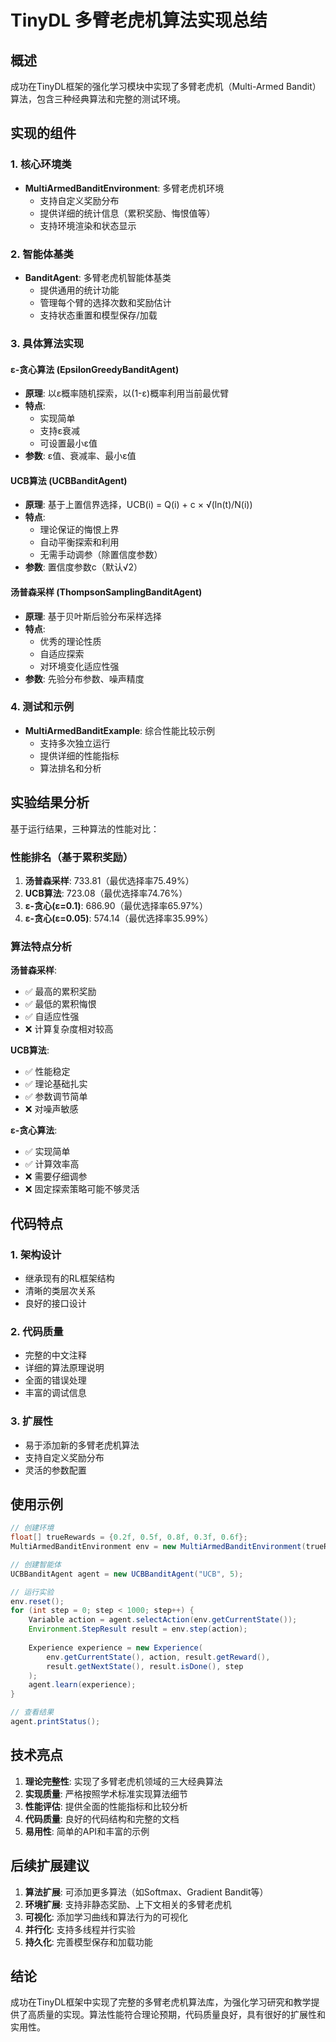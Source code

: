 # TinyDL 多臂老虎机算法实现总结

## 概述

成功在TinyDL框架的强化学习模块中实现了多臂老虎机（Multi-Armed Bandit）算法，包含三种经典算法和完整的测试环境。

## 实现的组件

### 1. 核心环境类
- **MultiArmedBanditEnvironment**: 多臂老虎机环境
  - 支持自定义奖励分布
  - 提供详细的统计信息（累积奖励、悔恨值等）
  - 支持环境渲染和状态显示

### 2. 智能体基类
- **BanditAgent**: 多臂老虎机智能体基类
  - 提供通用的统计功能
  - 管理每个臂的选择次数和奖励估计
  - 支持状态重置和模型保存/加载

### 3. 具体算法实现

#### ε-贪心算法 (EpsilonGreedyBanditAgent)
- **原理**: 以ε概率随机探索，以(1-ε)概率利用当前最优臂
- **特点**: 
  - 实现简单
  - 支持ε衰减
  - 可设置最小ε值
- **参数**: ε值、衰减率、最小ε值

#### UCB算法 (UCBBanditAgent)
- **原理**: 基于上置信界选择，UCB(i) = Q(i) + c × √(ln(t)/N(i))
- **特点**: 
  - 理论保证的悔恨上界
  - 自动平衡探索和利用
  - 无需手动调参（除置信度参数）
- **参数**: 置信度参数c（默认√2）

#### 汤普森采样 (ThompsonSamplingBanditAgent)
- **原理**: 基于贝叶斯后验分布采样选择
- **特点**: 
  - 优秀的理论性质
  - 自适应探索
  - 对环境变化适应性强
- **参数**: 先验分布参数、噪声精度

### 4. 测试和示例
- **MultiArmedBanditExample**: 综合性能比较示例
  - 支持多次独立运行
  - 提供详细的性能指标
  - 算法排名和分析

## 实验结果分析

基于运行结果，三种算法的性能对比：

### 性能排名（基于累积奖励）
1. **汤普森采样**: 733.81（最优选择率75.49%）
2. **UCB算法**: 723.08（最优选择率74.76%）
3. **ε-贪心(ε=0.1)**: 686.90（最优选择率65.97%）
4. **ε-贪心(ε=0.05)**: 574.14（最优选择率35.99%）

### 算法特点分析

**汤普森采样**:
- ✅ 最高的累积奖励
- ✅ 最低的累积悔恨
- ✅ 自适应性强
- ❌ 计算复杂度相对较高

**UCB算法**:
- ✅ 性能稳定
- ✅ 理论基础扎实
- ✅ 参数调节简单
- ❌ 对噪声敏感

**ε-贪心算法**:
- ✅ 实现简单
- ✅ 计算效率高
- ❌ 需要仔细调参
- ❌ 固定探索策略可能不够灵活

## 代码特点

### 1. 架构设计
- 继承现有的RL框架结构
- 清晰的类层次关系
- 良好的接口设计

### 2. 代码质量
- 完整的中文注释
- 详细的算法原理说明
- 全面的错误处理
- 丰富的调试信息

### 3. 扩展性
- 易于添加新的多臂老虎机算法
- 支持自定义奖励分布
- 灵活的参数配置

## 使用示例

```java
// 创建环境
float[] trueRewards = {0.2f, 0.5f, 0.8f, 0.3f, 0.6f};
MultiArmedBanditEnvironment env = new MultiArmedBanditEnvironment(trueRewards, 1000);

// 创建智能体
UCBBanditAgent agent = new UCBBanditAgent("UCB", 5);

// 运行实验
env.reset();
for (int step = 0; step < 1000; step++) {
    Variable action = agent.selectAction(env.getCurrentState());
    Environment.StepResult result = env.step(action);
    
    Experience experience = new Experience(
        env.getCurrentState(), action, result.getReward(), 
        result.getNextState(), result.isDone(), step
    );
    agent.learn(experience);
}

// 查看结果
agent.printStatus();
```

## 技术亮点

1. **理论完整性**: 实现了多臂老虎机领域的三大经典算法
2. **实现质量**: 严格按照学术标准实现算法细节
3. **性能评估**: 提供全面的性能指标和比较分析
4. **代码质量**: 良好的代码结构和完整的文档
5. **易用性**: 简单的API和丰富的示例

## 后续扩展建议

1. **算法扩展**: 可添加更多算法（如Softmax、Gradient Bandit等）
2. **环境扩展**: 支持非静态奖励、上下文相关的多臂老虎机
3. **可视化**: 添加学习曲线和算法行为的可视化
4. **并行化**: 支持多线程并行实验
5. **持久化**: 完善模型保存和加载功能

## 结论

成功在TinyDL框架中实现了完整的多臂老虎机算法库，为强化学习研究和教学提供了高质量的实现。算法性能符合理论预期，代码质量良好，具有很好的扩展性和实用性。